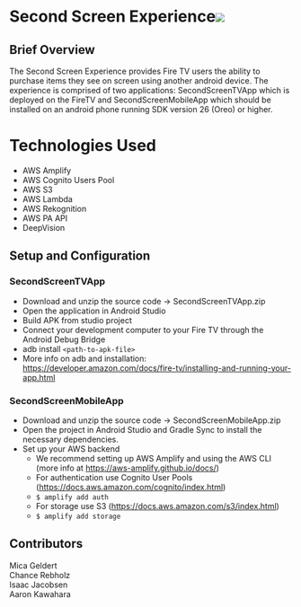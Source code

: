# Second Screen Experience![](https://i.imgur.com/GjLN4Wf.png)
## Brief Overview
The Second Screen Experience provides Fire TV users the ability to purchase items they see on screen using another android device. The experience is comprised of two applications: SecondScreenTVApp which is deployed on the FireTV and SecondScreenMobileApp which should be installed on an android phone running SDK version 26 (Oreo) or higher. 

# Technologies Used
* AWS Amplify
* AWS Cognito Users Pool
* AWS S3
* AWS Lambda
* AWS Rekognition
* AWS PA API
* DeepVision

## Setup and Configuration
### SecondScreenTVApp
* Download and unzip the source code -> SecondScreenTVApp.zip
* Open the application in Android Studio
* Build APK from studio project
* Connect your development computer to your Fire TV through the Android Debug Bridge
* adb install `<path-to-apk-file>`
* More info on adb and installation: https://developer.amazon.com/docs/fire-tv/installing-and-running-your-app.html
### SecondScreenMobileApp
* Download and unzip the source code -> SecondScreenMobileApp.zip
* Open the project in Android Studio and Gradle Sync to install the necessary dependencies.
* Set up your AWS backend
  * We recommend setting up AWS Amplify and using the AWS CLI (more info at https://aws-amplify.github.io/docs/)
  * For authentication use Cognito User Pools (https://docs.aws.amazon.com/cognito/index.html)
  * `$ amplify add auth`
  * For storage use S3 (https://docs.aws.amazon.com/s3/index.html)
  * `$ amplify add storage`
### 

## Contributors
Mica Geldert\
Chance Rebholz\
Isaac Jacobsen\
Aaron Kawahara
